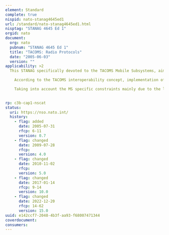```yaml
---
element: Standard
complete: true
nispid: nato-stanag4645ed1
url: /standard/nato-stanag4645ed1.html
nisptag: "STANAG 4645 Ed 1"
orgid: nato
document:
  org: nato
  pubnum: "STANAG 4645 Ed 1"
  title: "TACOMS: Radio Protocols"
  date: "2005-06-03"
  version: ""
applicability: >2
  This STANAG specifically devoted to the TACOMS Mobile Subsystems, aims at defining the protocols required to support interoperability of a MS Network Element with either another MS Network Element or a WAS/LAS Network Element or a terminal.  As defined in the TACOMS architecture schema, a very limited number of MS specific physical interfaces are identified for this TACOMS NE interoperability purpose.

    According to the TACOMS interoperability concept, implementation of the MS equipment internal to the MS Network Element is left open and remains of national concern, this especially applies to the OTA links remaining out of TACOMS standardisation range.

    Taking into account the MS specific constraints mainly due to the limited MS OTA bandwidth capabilities, and in coherence with the protocols standardised within the WAS-LAS NEs interoperability domain, this STANAG provides MS protocol stacks and attached specification or recommendation, able to support a basic set of end to end network services, across the TACOMS interfaces.

  
rp: c3b-cap1-nscat
status:
  uri: https://nso.nato.int/
  history: 
    - flag: added
      date: 2005-07-31
      rfcp: 6-11
      version: 0.7
    - flag: changed
      date: 2009-07-28
      rfcp: 
      version: 4.0
    - flag: changed
      date: 2010-11-02
      rfcp: 
      version: 5.0
    - flag: changed
      date: 2017-01-14
      rfcp: 9-14
      version: 10.0
    - flag: changed
      date: 2022-12-20
      rfcp: 14-62
      version: 15.0
uuid: e142ccf7-2048-4b3f-aa93-f68007471344
coverdocument:
consumers:
---
```

